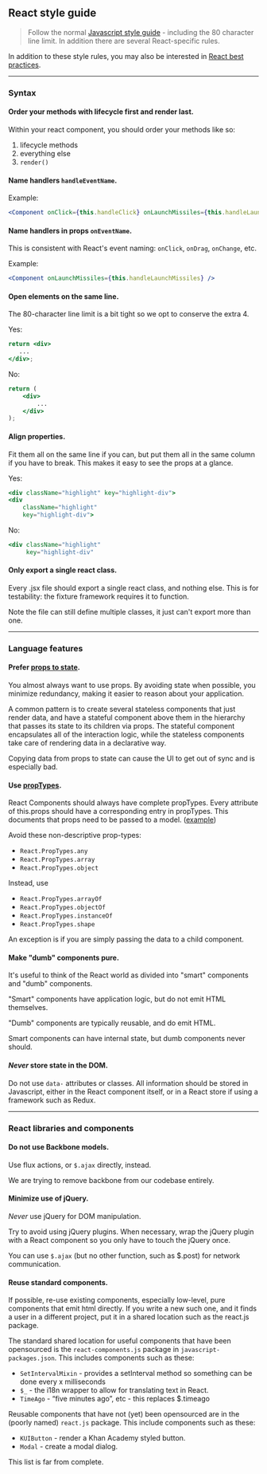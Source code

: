 ## React style guide

> Follow the normal [Javascript style guide](javascript.md) - including the 80 character line limit. In addition there are several React-specific rules.

In addition to these style rules, you may also be interested in
[React best practices](https://docs.google.com/document/d/1ChtFUao18IyNhaXZ5sE2W-CFuFcYnqlFTyi5gfe6XV0/edit).

----------
### Syntax

#### Order your methods with lifecycle first and render last.

Within your react component, you should order your methods like so:

1. lifecycle methods
2. everything else
3. `render()`

#### Name handlers `handleEventName`.

Example:

```jsx
<Component onClick={this.handleClick} onLaunchMissiles={this.handleLaunchMissiles} />
```

#### Name handlers in props `onEventName`.

This is consistent with React's event naming: `onClick`, `onDrag`,
`onChange`, etc.

Example:

```jsx
<Component onLaunchMissiles={this.handleLaunchMissiles} />
```


#### Open elements on the same line.

The 80-character line limit is a bit tight so we opt to conserve the extra 4.

Yes:
```jsx
return <div>
   ...
</div>;
```

No:
```jsx
return (
    <div>
        ...
    </div>
);
```

#### Align properties.

Fit them all on the same line if you can, but put them all in the same
column if you have to break.  This makes it easy to see the props at a
glance.

Yes:
```jsx
<div className="highlight" key="highlight-div">
<div
    className="highlight"
    key="highlight-div">
```

No:
```jsx
<div className="highlight"
     key="highlight-div"
```

#### Only export a single react class.

Every .jsx file should export a single react class, and nothing else.
This is for testability: the fixture framework requires it to
function.

Note the file can still define multiple classes, it just can't export
more than one.


---------------------
### Language features

#### Prefer [props to state](http://facebook.github.io/react/docs/interactivity-and-dynamic-uis.html#what-components-should-have-state).

You almost always want to use props.  By avoiding state when possible,
you minimize redundancy, making it easier to reason about your
application.

A common pattern is to create several stateless components that just
render data, and have a stateful component above them in the hierarchy
that passes its state to its children via props. The stateful
component encapsulates all of the interaction logic, while the
stateless components take care of rendering data in a declarative way.

Copying data from props to state ​can cause the UI to get out of sync
and is especially bad.

#### Use [propTypes](http://facebook.github.io/react/docs/reusable-components.html).

React Components should always have complete propTypes.  Every
attribute of this.props should have a corresponding entry in
propTypes.  This documents that props need to be passed to a model.
([example](https://github.com/Khan/webapp/blob/32aa862769d4e93c477dc0ee0388816056252c4a/javascript/search-package/search-results-list.jsx#L14))

Avoid these non-descriptive prop-types:
   * `React.PropTypes.any`
   * `React.PropTypes.array`
   * `React.PropTypes.object`

Instead, use 
   * `React.PropTypes.arrayOf`
   * `React.PropTypes.objectOf`
   * `React.PropTypes.instanceOf`
   * `React.PropTypes.shape`

An exception is if you are simply passing the data to a child component.

#### Make "dumb" components pure.

It's useful to think of the React world as divided into "smart"
components and "dumb" components.

"Smart" components have application logic, but do not emit HTML
themselves.

"Dumb" components are typically reusable, and do emit HTML.

Smart components can have internal state, but dumb components never
should.

#### *Never* store state in the DOM.

Do not use `data-` attributes or classes.  All information
should be stored in Javascript, either in the React component itself,
or in a React store if using a framework such as Redux.


----------------------------------
### React libraries and components

#### Do not use Backbone models.

Use flux actions, or `$.ajax` directly, instead.

We are trying to remove backbone from our codebase entirely.

#### Minimize use of jQuery.

*Never* use jQuery for DOM manipulation.

Try to avoid using jQuery plugins.  When necessary, wrap the jQuery
plugin with a React component so you only have to touch the jQuery
once.

You can use `$.ajax` (but no other function, such as $.post) for
network communication.

#### Reuse standard components.

If possible, re-use existing components, especially low-level, pure
components that emit html directly.  If you write a new such one, and
it finds a user in a different project, put it in a shared location
such as the react.js package.

The standard shared location for useful components that have been
opensourced is the `react-components.js` package in
`javascript-packages.json`.  This includes components such as these:

* `SetIntervalMixin` - provides a setInterval method so something can be
  done every x milliseconds
* `$_` - the i18n wrapper to allow for translating text in React.
* `TimeAgo` - “five minutes ago”, etc - this replaces $.timeago

Reusable components that have not (yet) been opensourced are in the
(poorly named) `react.js` package.  This include components such as
these:

* `KUIButton` - render a Khan Academy styled button.
* `Modal` - create a modal dialog.

This list is far from complete.

### 
